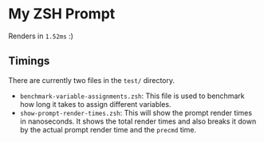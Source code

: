 My ZSH Prompt
=============

Renders in `1.52ms` :)

## Timings
There are currently two files in the `test/` directory.

 * `benchmark-variable-assignments.zsh`: This file is used to benchmark how long it takes to assign different variables.
 * `show-prompt-render-times.zsh`: This will show the prompt render times in nanoseconds. It shows the total render times and also breaks it down by the actual prompt render time and the `precmd` time.
